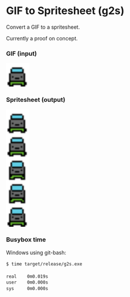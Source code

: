 # GIF to Spritesheet (g2s)

Convert a GIF to a spritesheet.

Currently a proof on concept.

### GIF (input)

<img src="https://raw.githubusercontent.com/selfup/gif_to_spritesheet/main/player.gif" width="64" height="64">

### Spritesheet (output)

<img src="https://raw.githubusercontent.com/selfup/gif_to_spritesheet/main/player.png" width="64" height="320">

### Busybox time

Windows using git-bash:

```bash
$ time target/release/g2s.exe

real    0m0.019s
user    0m0.000s
sys     0m0.000s
```
